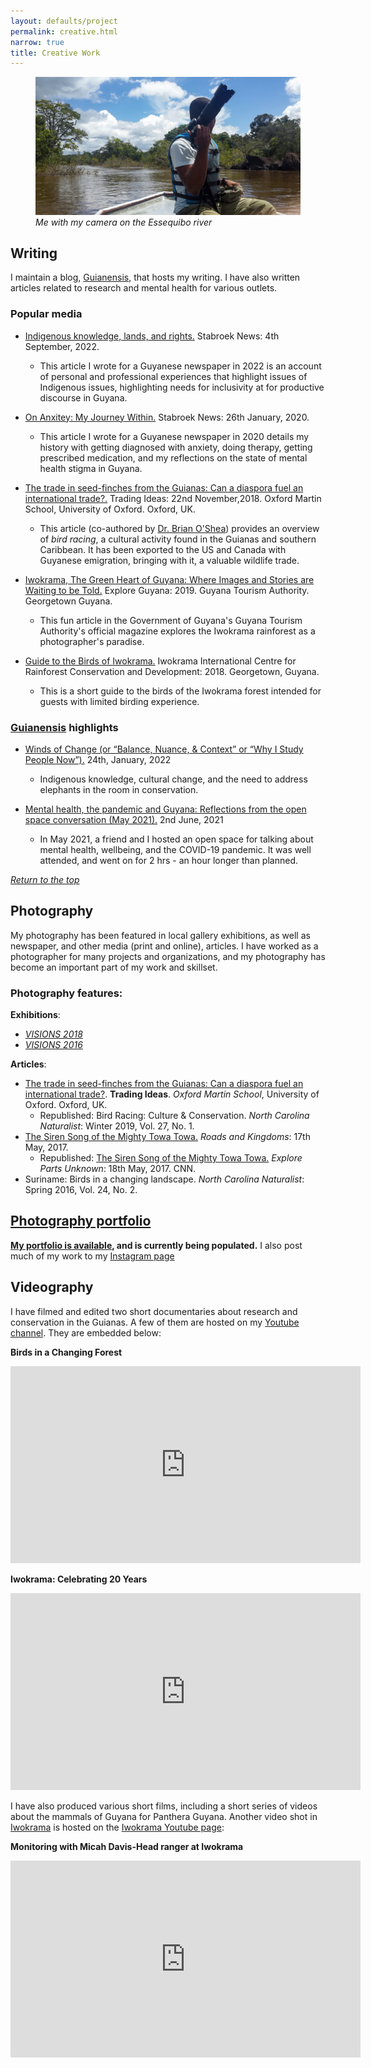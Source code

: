 ```yaml
---
layout: defaults/project
permalink: creative.html
narrow: true
title: Creative Work
---
```

<a id="top"></a>
<figure>
<img src = "assets/images/creative/me_river.jpg" class = "img-fluid" alt = "Me with my camera on the Essequibo river">
<figcaption><i>Me with my camera on the Essequibo river</i></figcaption>
</figure>

## Writing

I maintain a blog, <a href = "http://guianensis.wordpress.com/">Guianensis</a>, that hosts my writing. I have also written articles related to research and mental health for various outlets.

### Popular media

- <a href = "https://www.stabroeknews.com/2022/09/04/sunday/indigenous-knowledge-lands-and-rights/">Indigenous knowledge, lands, and rights.</a> Stabroek News: 4th September, 2022.
    - This article I wrote for a Guyanese newspaper in 2022 is an account of personal and professional experiences that highlight issues of Indigenous issues, highlighting needs for inclusivity at for productive discourse in Guyana.


- <a href = "https://www.stabroeknews.com/2020/01/26/sunday/the-writers-room/on-anxiety-my-journey-within/">On Anxitey: My Journey Within.</a> Stabroek News: 26th January, 2020.
    - This article I wrote for a Guyanese newspaper in 2020 details my history with getting diagnosed with anxiety, doing therapy, getting prescribed medication, and my reflections on the state of mental health stigma in Guyana.


- <a href = "https://www.illegalwildlifetrade.net/2018/11/22/the-trade-in-seed-finches-from-the-guianas-can-a-diaspora-fuel-an-international-trade/">The trade in seed-finches from the Guianas: Can a diaspora fuel an international trade?.</a> Trading Ideas: 22nd November,2018. Oxford Martin School, University of Oxford. Oxford, UK.
    - This article (co-authored by <a href = "https://naturalsciences.org/staff/brian-oshea">Dr. Brian O'Shea</a>) provides an overview of _bird racing_, a cultural activity found in the Guianas and southern Caribbean. It has been exported to the US and Canada with Guyanese emigration, bringing with it, a valuable wildlife trade.


- <a href = "https://issuu.com/amsstlucia/docs/explore_guyana_2019-small/60">Iwokrama, The Green Heart of Guyana: Where Images and Stories are Waiting to be Told.</a> Explore Guyana: 2019. Guyana Tourism Authority. Georgetown Guyana.
    - This fun article in the Government of Guyana's Guyana Tourism Authority's official magazine explores the Iwokrama rainforest as a photographer's paradise.


- <a href = "">Guide to the Birds of Iwokrama.</a> Iwokrama International Centre for Rainforest Conservation and Development: 2018. Georgetown, Guyana.
    - This is a short guide to the birds of the Iwokrama forest intended for guests with limited birding experience.

### <a href = "http://guianensis.wordpress.com/">Guianensis</a> highlights

- <a href = "https://guianensis.wordpress.com/2022/01/24/winds-of-change-or-balance-nuance-context-or-why-i-study-people-now/">Winds of Change (or “Balance, Nuance, & Context” or “Why I Study People Now”).</a> 24th, January, 2022
    - Indigenous knowledge, cultural change, and the need to address elephants in the room in conservation.

- <a href = "https://guianensis.wordpress.com/2021/06/02/mental-health-the-pandemic-and-guyana-reflections-from-the-open-space-conversation-may-2021/">Mental health, the pandemic and Guyana: Reflections from the open space conversation (May 2021).</a> 2nd June, 2021
    - In May 2021, a friend and I hosted an open space for talking about mental health, wellbeing, and the COVID-19 pandemic. It was well attended, and went on for 2 hrs - an hour longer than planned.

<a href="#top"><i>Return to the top</i></a>

## Photography

My photography has been featured in local gallery exhibitions, as well as newspaper, and other media (print and online), articles. I have worked as a photographer for many projects and organizations, and my photography has become an important part of my work and skillset.

### Photography features:

**Exhibitions**:

 - <a href = "http://www.visions.gy/2018/">*VISIONS 2018*</a>
 - <a href = "http://www.visions.gy/2016/">*VISIONS 2016*</a>

**Articles**:

- <a href = "">The trade in seed-finches from the Guianas: Can a diaspora fuel an international trade?</a>. **Trading Ideas**. *Oxford Martin School*, University of Oxford. Oxford, UK.
  - Republished: Bird Racing: Culture & Conservation. *North Carolina Naturalist*: Winter 2019, Vol. 27, No. 1.
- <a href = "https://roadsandkingdoms.com/2017/the-siren-song-of-the-mighty-towa-towa/"> The Siren Song of the Mighty Towa Towa.</a> <i>Roads and Kingdoms</i>: 17th May, 2017.
  - Republished: <a href = "https://explorepartsunknown.com/queens/the-siren-song-of-the-mighty-towa-towa/"> The Siren Song of the Mighty Towa Towa.</a> <i>Explore Parts Unknown</i>: 18th May, 2017. CNN. 
- Suriname: Birds in a changing landscape. <i>North Carolina Naturalist</i>: Spring 2016, Vol. 24, No. 2.

## <a href="/list/portfolio.html">Photography portfolio</a>

 **<a href="/list/portfolio.html">My portfolio is available</a>, and is currently being populated.** I also post much of my work to my <a href = "https://www.instagram.com/meshachpierre/">Instagram page</a>

## Videography
I have filmed and edited two short documentaries about research and conservation in the Guianas. A few of them are hosted on my <a href = "https://www.youtube.com/channel/UCwerm_WcVUhnuBqDBaROYeA">Youtube channel</a>. They are embedded below:

**Birds in a Changing Forest**
<iframe width="560" height="315" src="https://www.youtube.com/embed/ebaRh_lGWjY" title="YouTube video player" frameborder="0" allow="accelerometer; autoplay; clipboard-write; encrypted-media; gyroscope; picture-in-picture" allowfullscreen></iframe>

**Iwokrama: Celebrating 20 Years**
<iframe width="560" height="315" src="https://www.youtube.com/embed/TaQyYZ_opiw" title="YouTube video player" frameborder="0" allow="accelerometer; autoplay; clipboard-write; encrypted-media; gyroscope; picture-in-picture" allowfullscreen></iframe>

I have also produced various short films, including a short series of videos about the mammals of Guyana for Panthera Guyana. Another video shot in <a href = "https://iwokrama.org/">Iwokrama</a> is hosted on the <a href = "https://www.youtube.com/channel/UCQSsDr3RYfWqK65hLIkddEw">Iwokrama Youtube page</a>:

**Monitoring with Micah Davis-Head ranger at Iwokrama**
<iframe width="560" height="315" src="https://www.youtube.com/embed/_U2tfbmOEU4" title="YouTube video player" frameborder="0" allow="accelerometer; autoplay; clipboard-write; encrypted-media; gyroscope; picture-in-picture" allowfullscreen></iframe>